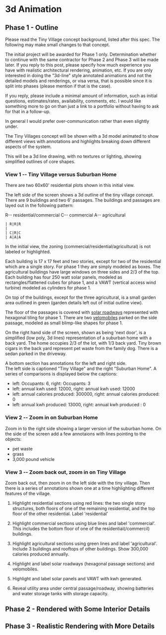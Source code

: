 # 3d Animation

## Phase 1 - Outline

Please read the Tiny Village concept background, listed after this spec.  The following may make small changes to that concept.

The initial project will be awarded for Phase 1 only.  Determination whether to continue with the same contractor for Phase 2 and 
Phase 3 will be made later.  If you reply to this post, please specify how much experience you have with realistic architectural 
rendering, animation, etc.  If you are only interested in doing the "3d-line" style annotated animations and not the detailed models 
and renderings, or visa versa, that is possible since it is split into phases (please mention if that is the case).

If you reply, please include a minimal amount of information, such as initial questions, estimates/rates, availability, comments, etc.
I would like something more to go on than just a link to a portfolio without having to ask for that in a follow-up.

In general I would prefer over-communication rather than even slightly under.

The Tiny Villages concept will be shown with a 3d model animated to show different views with annotations and
highlights breaking down different aspects of the system.

This will be a 3d line drawing, with no textures or lighting, showing simplified outlines of core shapes.

### View 1 -- Tiny Village versus Suburban Home

There are two 60x60' residential plots shown in this initial view.

The left side of the screen shows a 3d outline of the tiny village concept. There are 9 buildings and two 6' passages.
The buildings and passages are layed out in the following pattern:

R-- residential/commercial
C-- commercial
A-- agricultural

    | R|R|R
    |       
    | C|R|C
    | A|A|A 

In the initial view, the zoning (commercial/residential/agricultural) is not labeled or highlighted.

Each building is 17 x 17 feet and two stories, except for two of the residential which are a single story.  For phase 1 they
are simply modeled as boxes.  The agricultural buildings have large windows on three sides and 2/3 of the top.  
Each building has four 250 watt solar panels, modeled as rectangles/flattened cubes for phase 1, and a VAWT 
(vertical access wind turbine) modeled as cylinders for phase 1.

On top of the buildings, except for the three agricultural, is a small garden area outlined in green (garden details left out
of initial outline view).

The floor of the passages is covered with [solar roadways](https://www.indiegogo.com/projects/solar-roadways#/) represented
with hexagonal tiling for phase 1.
There are two [velomobiles](https://www.youtube.com/watch?v=fXIAu2b_rHw) parked on the side passage, 
modeled as small blimp-like shapes for phase 1. 

On the right hand side of the screen, shown as being 'next door', is a simplified (low poly, 3d lines) representation of a 
suburban home with a back yard.  The home occupies 2/3 of the lot, with 1/3 back yard.  Tiny brown cigars in the back
yard represent pet waste from the family dog.  There is a sedan parked in the driveway. 

A bottom section has annotations for the left and right side.  
The left side is captioned "Tiny Village" and the right "Suburban Home".  A series of
comparisons is displayed below the captions:

* left: Occupants: 6, right: Occupants: 3
* left: annual kwh used: 12000, right: annual kwh used: 12000
* left: annual calories produced: 300000, right: annual calories produced: 0
* left: annual kwh produced: 13000, right: annual kwh produced : 0

### View 2 -- Zoom in on Suburban Home

Zoom in to the right side showing a larger version of the suburban home.  On the side of the screen add a 
few annotaions with lines pointing to the objects:

* pet waste
* grass
* 3,000 pound vehicle

### View 3 -- Zoom back out, zoom in on Tiny Village

Zoom back out, then zoom in on the left side with the tiny village.  Then there is a series of annotations
shown one at a time highlighting different features of the village.

1. Highlight residential sections using red lines: the two single story structures, both floors of one of the remaining residential,
and the top floor of the other residential.  Label 'residential'

2. Highlight commercial sections using blue lines and label 'commercial'. This includes the bottom floor of one of the 
residential(/commercil) buildings.

3. Highlight agricultural sections using green lines and label 'agricultural'. Include 3 buildings and rooftops of other buildings. 
   Show 300,000 calories produced annually.

4. Highlight and label solar roadways (hexagonal passage sections) and velomobiles.

5. Highlight and label solar panels and VAWT with kwh generated. 

6. Reveal utility area under central passage/roadway, showing batteries and water storage tanks with storage capacity.

## Phase 2 - Rendered with Some Interior Details

## Phase 3 - Realistic Rendering with More Details

